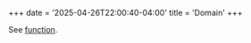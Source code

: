 +++
date = '2025-04-26T22:00:40-04:00'
title = 'Domain'
+++

See [function](/zettelkasten/posts/set_theory/function).
